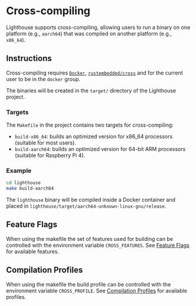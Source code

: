 # Cross-compiling

Lighthouse supports cross-compiling, allowing users to run a binary on one
platform (e.g., `aarch64`) that was compiled on another platform (e.g.,
`x86_64`).

## Instructions

Cross-compiling requires [`Docker`](https://docs.docker.com/engine/install/),
[`rustembedded/cross`](https://github.com/rust-embedded/cross) and for the
current user to be in the `docker` group.

The binaries will be created in the `target/` directory of the Lighthouse
project.

### Targets

The `Makefile` in the project contains two targets for cross-compiling:

- `build-x86_64`: builds an optimized version for x86_64 processors (suitable for most users).
- `build-aarch64`: builds an optimized version for 64-bit ARM processors (suitable for Raspberry Pi 4).

### Example

```bash
cd lighthouse
make build-aarch64
```

The `lighthouse` binary will be compiled inside a Docker container and placed
in `lighthouse/target/aarch64-unknown-linux-gnu/release`.

## Feature Flags

When using the makefile the set of features used for building can be controlled with
the environment variable `CROSS_FEATURES`. See [Feature
 Flags](./installation-source.md#feature-flags) for available features.

## Compilation Profiles

When using the makefile the build profile can be controlled with the environment variable
`CROSS_PROFILE`. See [Compilation Profiles](./installation-source.md#compilation-profiles) for
available profiles.
